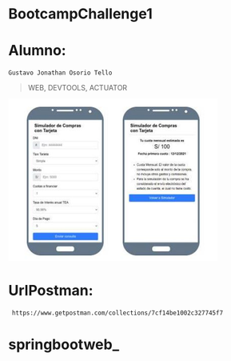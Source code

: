 # BootcampChallenge1
# Alumno:
    Gustavo Jonathan Osorio Tello
> WEB, DEVTOOLS, ACTUATOR 

![Alt text](https://raw.githubusercontent.com/jgsistem/BootcampChallenge1/afe96d0a28dad7914260898f6c60d2fc32ae172a/simulador.JPG "Simulador")

# UrlPostman:
     https://www.getpostman.com/collections/7cf14be1002c327745f7
# springbootweb_

